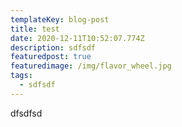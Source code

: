 ```yaml
---
templateKey: blog-post
title: test
date: 2020-12-11T10:52:07.774Z
description: sdfsdf
featuredpost: true
featuredimage: /img/flavor_wheel.jpg
tags:
  - sdfsdf
---
```

dfsdfsd
